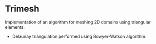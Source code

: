 # Trimesh

Implementation of an algorithm for meshing 2D domains using triangular elements.
- Delaunay triangulation performed using Bowyer-Watson algorithm.